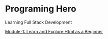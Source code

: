 # Programing Hero
Learning Full Stack Development

[Module-1: Learn and Explore Html as a Beginner](https://docs.google.com/document/d/1LUHYpQ4xWJiLwxtZ00facgMCZnEIRb1_Fh-ND9Mv5v8/edit?usp=sharing "Google Drive")

